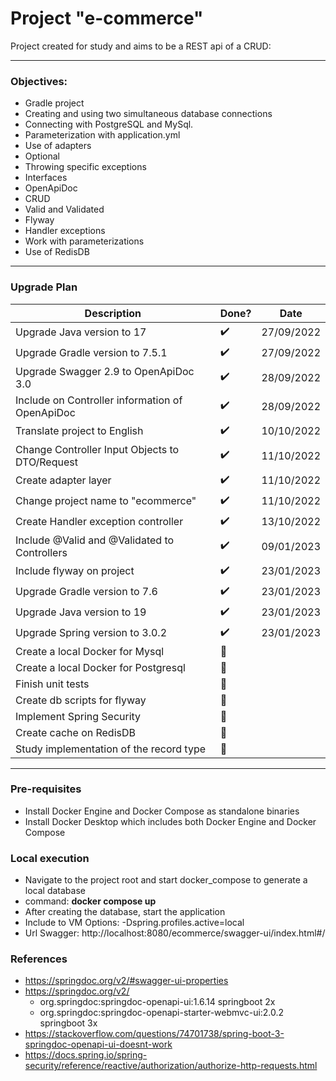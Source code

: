 # Project "e-commerce"

Project created for study and aims to be a REST api of a CRUD:

---

### Objectives:

* Gradle project
* Creating and using two simultaneous database connections
* Connecting with PostgreSQL and MySql.
* Parameterization with application.yml
* Use of adapters
* Optional
* Throwing specific exceptions
* Interfaces
* OpenApiDoc
* CRUD
* Valid and Validated
* Flyway
* Handler exceptions
* Work with parameterizations
* Use of RedisDB

---

### Upgrade Plan
| Description                                     | Done?                 | Date       |
|-------------------------------------------------|-----------------------|------------|
| Upgrade Java version to 17                      | :heavy_check_mark:    | 27/09/2022 |
| Upgrade Gradle version to 7.5.1                 | :heavy_check_mark:    | 27/09/2022 |
| Upgrade Swagger 2.9 to OpenApiDoc 3.0           | :heavy_check_mark:    | 28/09/2022 |
| Include on Controller information of OpenApiDoc | :heavy_check_mark:    | 28/09/2022 |
| Translate project to English                    | :heavy_check_mark:    | 10/10/2022 |
| Change Controller Input Objects to DTO/Request  | :heavy_check_mark:    | 11/10/2022 |
| Create adapter layer                            | :heavy_check_mark:    | 11/10/2022 |
| Change project name to "ecommerce"              | :heavy_check_mark:    | 11/10/2022 |
| Create Handler exception controller             | :heavy_check_mark:    | 13/10/2022 |
| Include @Valid and @Validated to Controllers    | :heavy_check_mark:    | 09/01/2023 |
| Include flyway on project                       | :heavy_check_mark:    | 23/01/2023 |
| Upgrade Gradle version to 7.6                   | :heavy_check_mark:    | 23/01/2023 |
| Upgrade Java version to 19                      | :heavy_check_mark:    | 23/01/2023 |
| Upgrade Spring version to 3.0.2                 | :heavy_check_mark:    | 23/01/2023 |
| Create a local Docker for Mysql                 | :black_square_button: |            |
| Create a local Docker for Postgresql            | :black_square_button: |            |
| Finish unit tests                               | :black_square_button: |            |
| Create db scripts for flyway                    | :black_square_button: |            |
| Implement Spring Security                       | :black_square_button: |            |
| Create cache on RedisDB                         | :black_square_button: |            |
| Study implementation of the record type         | :black_square_button: |            |

---

### Pre-requisites

* Install Docker Engine and Docker Compose as standalone binaries
* Install Docker Desktop which includes both Docker Engine and Docker Compose

### Local execution

* Navigate to the project root and start docker_compose to generate a local database
* command: **docker compose up**
* After creating the database, start the application
* Include to VM Options: -Dspring.profiles.active=local
* Url Swagger: http://localhost:8080/ecommerce/swagger-ui/index.html#/


### References

* https://springdoc.org/v2/#swagger-ui-properties
* https://springdoc.org/v2/
  - org.springdoc:springdoc-openapi-ui:1.6.14 springboot 2x
  - org.springdoc:springdoc-openapi-starter-webmvc-ui:2.0.2 springboot 3x
* https://stackoverflow.com/questions/74701738/spring-boot-3-springdoc-openapi-ui-doesnt-work
* https://docs.spring.io/spring-security/reference/reactive/authorization/authorize-http-requests.html
